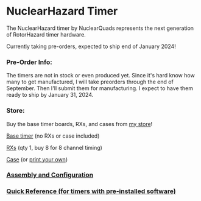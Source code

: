 # NuclearHazard Timer

The NuclearHazard timer by NuclearQuads represents the next generation of RotorHazard timer hardware.

Currently taking pre-orders, expected to ship end of January 2024!

### Pre-Order Info:

The timers are not in stock or even produced yet. Since it's hard know how many to get manufactured, I will take preorders through the end of September. Then I'll submit them for manufacturing. I expect to have them ready to ship by January 31, 2024.

### Store:

Buy the base timer boards, RXs, and cases from [my store](https://nuclearquads.etsy.com)!
 
[Base timer](https://nuclearquads.etsy.com/listing/1428199972/pre-order-nuclearhazard-rotorhazard?utm_source=Copy&utm_medium=ListingManager&utm_campaign=Share&utm_term=so.lmsm&share_time=1694027727530) (no RXs or case included)

[RXs](https://nuclearquads.etsy.com/listing/1452495470/pre-order-rx5808-for-nuclearhazard-timer?utm_source=Copy&utm_medium=ListingManager&utm_campaign=Share&utm_term=so.lmsm&share_time=1694027785191) (qty 1, buy 8 for 8 channel timing)

[Case](https://nuclearquads.etsy.com/listing/1475957785/pre-order-case-for-nuclearhazard-timer?utm_source=Copy&utm_medium=ListingManager&utm_campaign=Share&utm_term=so.lmsm&share_time=1694027823010) (or [print your own](https://nuclearquads.github.io/setup.html#case-printing))

### [Assembly and Configuration](setup.md)

### [Quick Reference (for timers with pre-installed software)](quicksheet.md)
